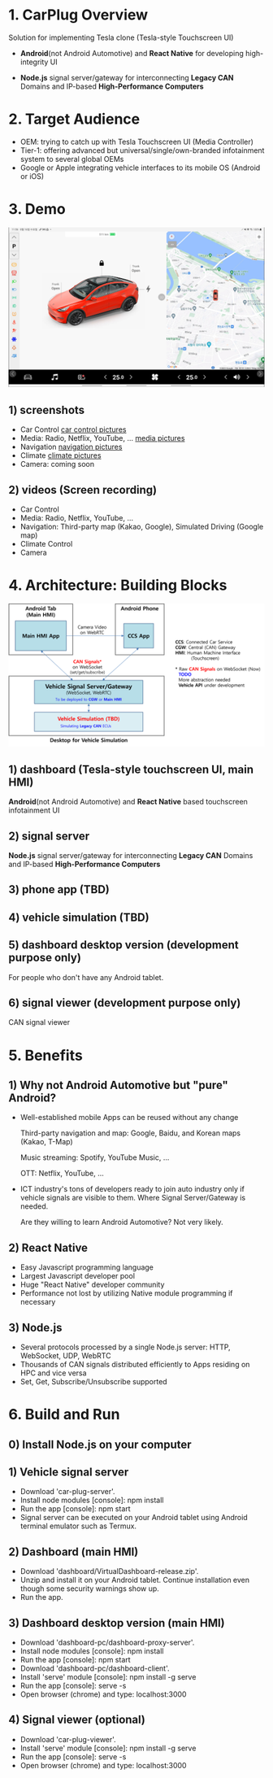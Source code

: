 # 1. CarPlug Overview
Solution for implementing Tesla clone (Tesla-style Touchscreen UI)
- **Android**(not Android Automotive) and **React Native** for developing high-integrity UI

- **Node.js** signal server/gateway for interconnecting **Legacy CAN** Domains and IP-based **High-Performance Computers**


# 2. Target Audience
- OEM: trying to catch up with Tesla Touchscreen UI (Media Controller)
- Tier-1: offering advanced but universal/single/own-branded infotainment system to several global OEMs
- Google or Apple integrating vehicle interfaces to its mobile OS (Android or iOS)


# 3. Demo
![the demo picture](demo/screenshots/01_Dashboard_CarControl/Screenshot_20230816235644.jpg)
## 1) screenshots
- Car Control [car control pictures](demo/screenshots/01_Dashboard_CarControl/car_control.md)
- Media: Radio, Netflix, YouTube, ... [media pictures](demo/screenshots/02_Dashboard_Media/media.md)
- Navigation [navigation pictures](demo/screenshots/03_Dashboard_Navigation/navigation.md)
- Climate [climate pictures](demo/screenshots/04_Dashboard_Climate/climate.md)
- Camera: coming soon
## 2) videos (Screen recording)
- Car Control
- Media: Radio, Netflix, YouTube, ...
- Navigation: Third-party map (Kakao, Google), Simulated Driving (Google map)
- Climate Control
- Camera

# 4. Architecture: Building Blocks
![overall architecture](carplug_architecture.png)

## 1) dashboard (Tesla-style touchscreen UI, main HMI)
**Android**(not Android Automotive) and **React Native** based touchscreen infotainment UI

## 2) signal server
**Node.js** signal server/gateway for interconnecting **Legacy CAN** Domains and IP-based **High-Performance Computers**

## 3) phone app (TBD)

## 4) vehicle simulation (TBD)

## 5) dashboard desktop version (development purpose only)
For people who don't have any Android tablet.

## 6) signal viewer (development purpose only)
CAN signal viewer


# 5. Benefits
## 1) Why not Android Automotive but "pure" Android?
- Well-established mobile Apps can be reused without any change

  Third-party navigation and map: Google, Baidu, and Korean maps (Kakao, T-Map)

  Music streaming: Spotify, YouTube Music, ...

  OTT: Netflix, YouTube, ...
- ICT industry's tons of developers ready to join auto industry only if vehicle signals are visible to them. Where Signal Server/Gateway is needed.

  Are they willing to learn Android Automotive? Not very likely.
## 2) React Native
- Easy Javascript programming language
- Largest Javascript developer pool
- Huge "React Native" developer community
- Performance not lost by utilizing Native module programming if necessary
## 3) Node.js
- Several protocols processed by a single Node.js server: HTTP, WebSocket, UDP, WebRTC
- Thousands of CAN signals distributed efficiently to Apps residing on HPC and vice versa
- Set, Get, Subscribe/Unsubscribe supported


# 6. Build and Run
## 0) Install Node.js on your computer
## 1) Vehicle signal server
- Download 'car-plug-server'.
- Install node modules [console]: npm install
- Run the app [console]: npm start
- Signal server can be executed on your Android tablet using Android terminal emulator such as Termux.
## 2) Dashboard (main HMI)
- Download 'dashboard/VirtualDashboard-release.zip'.
- Unzip and install it on your Android tablet. Continue installation even though some security warnings show up.
- Run the app.
## 3) Dashboard desktop version (main HMI)
- Download 'dashboard-pc/dashboard-proxy-server'.
- Install node modules [console]: npm install
- Run the app [console]: npm start
- Download 'dashboard-pc/dashboard-client'.
- Install 'serve' module [console]: npm install -g serve
- Run the app [console]: serve -s
- Open browser (chrome) and type: localhost:3000
## 4) Signal viewer (optional)
- Download 'car-plug-viewer'.
- Install 'serve' module [console]: npm install -g serve
- Run the app [console]: serve -s
- Open browser (chrome) and type: localhost:3000
